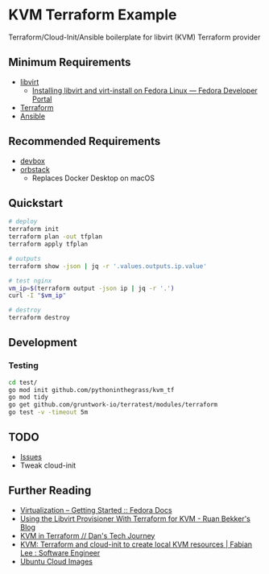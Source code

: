 # KVM Terraform Example

Terraform/Cloud-Init/Ansible boilerplate for libvirt (KVM) Terraform provider

## Minimum Requirements

* [libvirt](https://libvirt.org/downloads.html)
  * [Installing libvirt and virt-install on Fedora Linux — Fedora Developer Portal](https://developer.fedoraproject.org/tools/virtualization/installing-libvirt-and-virt-install-on-fedora-linux.html)
* [Terraform](https://www.terraform.io/downloads.html)
* [Ansible](https://docs.ansible.com/ansible/latest/installation_guide/intro_installation.html)


## Recommended Requirements

* [devbox](https://www.jetify.com/devbox/docs/installing_devbox/)
* [orbstack](https://docs.orbstack.dev/install)
  * Replaces Docker Desktop on macOS

## Quickstart

```bash
# deploy
terraform init
terraform plan -out tfplan
terraform apply tfplan

# outputs
terraform show -json | jq -r '.values.outputs.ip.value'

# test nginx
vm_ip=$(terraform output -json ip | jq -r '.')
curl -I "$vm_ip"

# destroy
terraform destroy
```

## Development

### Testing
```bash
cd test/
go mod init github.com/pythoninthegrass/kvm_tf
go mod tidy
go get github.com/gruntwork-io/terratest/modules/terraform
go test -v -timeout 5m
```

## TODO

* [Issues](https://github.com/pythoninthegrass/kvm_tf/issues)
* Tweak cloud-init

## Further Reading

* [Virtualization – Getting Started :: Fedora Docs](https://docs.fedoraproject.org/en-US/quick-docs/virtualization-getting-started/)
* [Using the Libvirt Provisioner With Terraform for KVM - Ruan Bekker's Blog](https://blog.ruanbekker.com/blog/2020/10/08/using-the-libvirt-provisioner-with-terraform-for-kvm/)
* [KVM in Terraform // Dan's Tech Journey](https://danstechjourney.com/posts/kvm-terraform/)
* [KVM: Terraform and cloud-init to create local KVM resources | Fabian Lee : Software Engineer](https://fabianlee.org/2020/02/22/kvm-terraform-and-cloud-init-to-create-local-kvm-resources/)
* [Ubuntu Cloud Images](https://cloud-images.ubuntu.com/)
